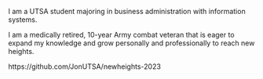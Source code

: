 I am a UTSA student majoring in business administration with information systems.

I am a medically retired, 10-year Army combat veteran that is eager to expand my knowledge and grow personally and professionally to reach new heights.
<div>
https://github.com/JonUTSA/newheights-2023
</div>
<p> </p>

